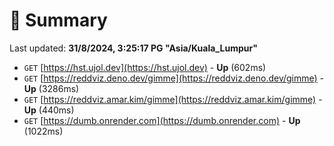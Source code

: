 # 📖 Summary
Last updated: **31/8/2024, 3:25:17 PG "Asia/Kuala_Lumpur"**

- `GET` [https://hst.ujol.dev](https://hst.ujol.dev) - **Up** (602ms)
- `GET` [https://reddviz.deno.dev/gimme](https://reddviz.deno.dev/gimme) - **Up** (3286ms)
- `GET` [https://reddviz.amar.kim/gimme](https://reddviz.amar.kim/gimme) - **Up** (440ms)
- `GET` [https://dumb.onrender.com](https://dumb.onrender.com) - **Up** (1022ms)
